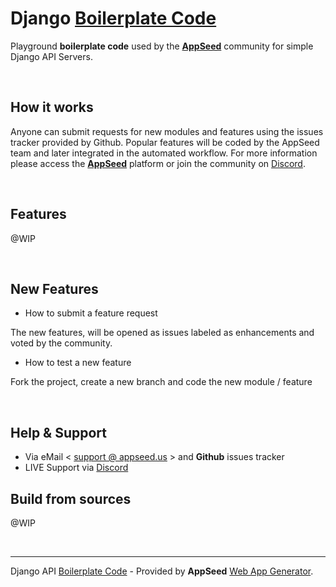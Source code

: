 # Django [Boilerplate Code](https://appseed.us/boilerplate-code)

Playground **boilerplate code** used by the **[AppSeed](https://appseed.us)** community for simple Django API Servers.

<br />

## How it works

Anyone can submit requests for new modules and features using the issues tracker provided by Github. Popular features will be coded by the AppSeed team and later integrated in the automated workflow. 
For more information please access the **[AppSeed](https://appseed.us)** platform or join the community on [Discord](https://discord.gg/fZC6hup). 

<br />

## Features

@WIP

<br/>

## New Features

- How to submit a feature request

The new features, will be opened as issues labeled as enhancements and voted by the community.

- How to test a new feature

Fork the project, create a new branch and code the new module / feature  

<br />

## Help & Support

- Via eMail < [support @ appseed.us](https://appseed.us/support) > and **Github** issues tracker 
- LIVE Support via [Discord](https://discord.gg/fZC6hup)

## Build from sources

@WIP

<br />

---
Django API [Boilerplate Code](https://appseed.us/boilerplate-code) - Provided by **AppSeed** [Web App Generator](https://appseed.us/app-generator).

